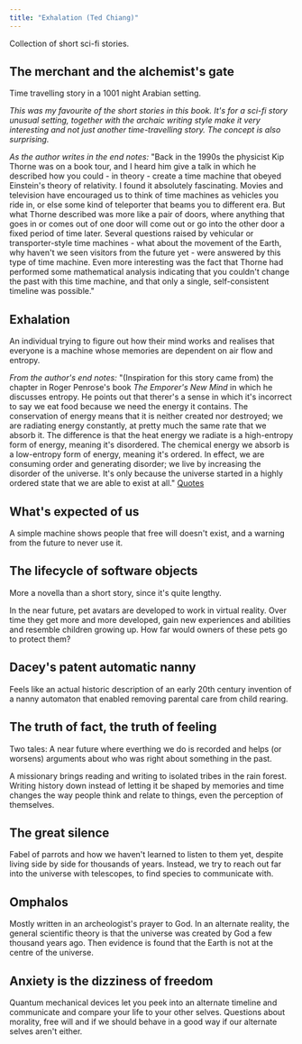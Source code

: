 ```yaml
---
title: "Exhalation (Ted Chiang)"
---
```


Collection of short sci-fi stories.

## The merchant and the alchemist's gate
Time travelling story in a 1001 night Arabian setting. 

_This was my favourite of the short stories in this book. It's for a sci-fi story unusual setting, together with the archaic writing style make it very interesting and not just another time-travelling story. The concept is also surprising._

_As the author writes in the end notes:_ "Back in the 1990s the physicist Kip Thorne was on a book tour, and I heard him give a talk in which he described how you could - in theory - create a time machine that obeyed Einstein's theory of relativity. I found it absolutely fascinating. Movies and television have encouraged us to think of time machines as vehicles you ride in, or else some kind of teleporter that beams you to different era. But what Thorne described was more like a pair of doors, where anything that goes in or comes out of one door will come out or go into the other door a fixed period of time later. Several questions raised by vehicular or transporter-style time machines - what about the movement of the Earth, why haven't we seen visitors from the future yet - were answered by this type of time machine. Even more interesting was the fact that Thorne had performed some mathematical analysis indicating that you couldn't change the past with this time machine, and that only a single, self-consistent timeline was possible."


## Exhalation
An individual trying to figure out how their mind works and realises that everyone is a machine whose memories are dependent on air flow and entropy.

_From the author's end notes:_ "(Inspiration for this story came from) the chapter in Roger Penrose's book _The Emporer's New Mind_ in which he discusses entropy. He points out that therer's a sense in which it's incorrect to say we eat food because we need the energy it contains. The conservation of energy means that it is neither created nor destroyed; we are radiating energy constantly, at pretty much the same rate that we absorb it. The difference is that the heat energy we radiate is a high-entropy form of energy, meaning it's disordered. The chemical energy we absorb is a low-entropy form of energy, meaning it's ordered. In effect, we are consuming order and generating disorder; we live by increasing the disorder of the universe. It's only because the universe started in a highly ordered state that we are able to exist at all."
[Quotes](Quotes.md)

## What's expected of us
A simple machine shows people that free will doesn't exist, and a warning from the future to never use it.


## The lifecycle of software objects
More a novella than a short story, since it's quite lengthy. 

In the near future, pet avatars are developed to work in virtual reality. Over time they get more and more developed, gain new experiences and abilities and resemble children growing up. How far would owners of these pets go to protect them?


## Dacey's patent automatic nanny
Feels like an actual historic description of an early 20th century invention of a nanny automaton that enabled removing parental care from child rearing. 


## The truth of fact, the truth of feeling
Two tales: A near future where everthing we do is recorded and helps (or worsens) arguments about who was right about something in the past.

A missionary brings reading and writing to isolated tribes in the rain forest. Writing history down instead of  letting it be shaped by memories and time changes the way people think and relate to things, even the perception of themselves. 


## The great silence
Fabel of parrots and how we haven't learned to listen to them yet, despite living side by side for thousands of years. Instead, we try to reach out far into the universe with telescopes, to find species to communicate with.


## Omphalos
Mostly written in an archeologist's prayer to God. In an alternate reality, the general scientific theory is that the universe was created by God a few thousand years ago. Then evidence is found that the Earth is not at the centre of the universe.


## Anxiety is the dizziness of freedom
Quantum mechanical devices let you peek into an alternate timeline and communicate and compare your life to your other selves. Questions about morality, free will and if we should behave in a good way if our alternate selves aren't either. 